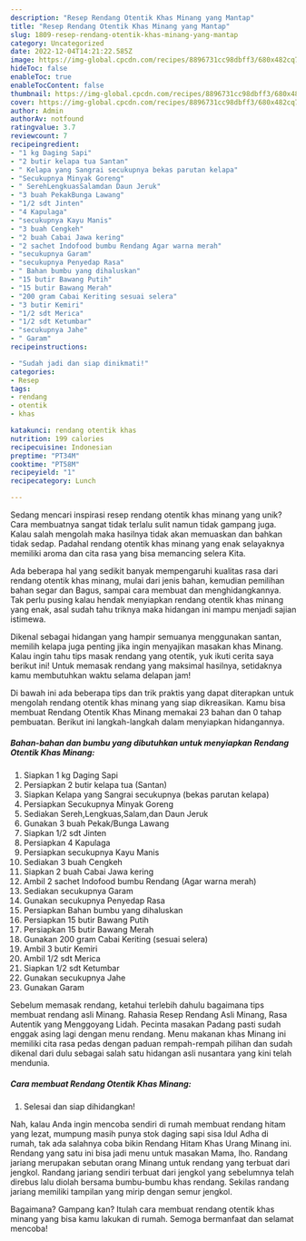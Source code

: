 ```yaml
---
description: "Resep Rendang Otentik Khas Minang yang Mantap"
title: "Resep Rendang Otentik Khas Minang yang Mantap"
slug: 1809-resep-rendang-otentik-khas-minang-yang-mantap
category: Uncategorized
date: 2022-12-04T14:21:22.585Z
image: https://img-global.cpcdn.com/recipes/8896731cc98dbff3/680x482cq70/rendang-otentik-khas-minang-foto-resep-utama.jpg
hideToc: false
enableToc: true
enableTocContent: false
thumbnail: https://img-global.cpcdn.com/recipes/8896731cc98dbff3/680x482cq70/rendang-otentik-khas-minang-foto-resep-utama.jpg
cover: https://img-global.cpcdn.com/recipes/8896731cc98dbff3/680x482cq70/rendang-otentik-khas-minang-foto-resep-utama.jpg
author: Admin
authorAv: notfound
ratingvalue: 3.7
reviewcount: 7
recipeingredient:
- "1 kg Daging Sapi"
- "2 butir kelapa tua Santan"
- " Kelapa yang Sangrai secukupnya bekas parutan kelapa"
- "Secukupnya Minyak Goreng"
- " SerehLengkuasSalamdan Daun Jeruk"
- "3 buah PekakBunga Lawang"
- "1/2 sdt Jinten"
- "4 Kapulaga"
- "secukupnya Kayu Manis"
- "3 buah Cengkeh"
- "2 buah Cabai Jawa kering"
- "2 sachet Indofood bumbu Rendang Agar warna merah"
- "secukupnya Garam"
- "secukupnya Penyedap Rasa"
- " Bahan bumbu yang dihaluskan"
- "15 butir Bawang Putih"
- "15 butir Bawang Merah"
- "200 gram Cabai Keriting sesuai selera"
- "3 butir Kemiri"
- "1/2 sdt Merica"
- "1/2 sdt Ketumbar"
- "secukupnya Jahe"
- " Garam"
recipeinstructions:

- "Sudah jadi dan siap dinikmati!"
categories:
- Resep
tags:
- rendang
- otentik
- khas

katakunci: rendang otentik khas 
nutrition: 199 calories
recipecuisine: Indonesian
preptime: "PT34M"
cooktime: "PT58M"
recipeyield: "1"
recipecategory: Lunch

---
```





Sedang mencari inspirasi resep rendang otentik khas minang yang unik? Cara membuatnya sangat tidak terlalu sulit namun tidak gampang juga. Kalau salah mengolah maka hasilnya tidak akan memuaskan dan bahkan tidak sedap. Padahal rendang otentik khas minang yang enak selayaknya memiliki aroma dan cita rasa yang bisa memancing selera Kita.





Ada beberapa hal yang sedikit banyak mempengaruhi kualitas rasa dari rendang otentik khas minang, mulai dari jenis bahan, kemudian pemilihan bahan segar dan Bagus, sampai cara membuat dan menghidangkannya. Tak perlu pusing kalau hendak menyiapkan rendang otentik khas minang yang enak,      asal sudah tahu triknya maka hidangan ini mampu menjadi sajian istimewa.














Dikenal sebagai hidangan yang hampir semuanya menggunakan santan, memilih kelapa juga penting jika ingin menyajikan masakan khas Minang. Kalau ingin tahu tips masak rendang yang otentik, yuk ikuti cerita saya berikut ini! Untuk memasak rendang yang maksimal hasilnya, setidaknya kamu membutuhkan waktu selama delapan jam!






Di bawah ini ada beberapa tips dan trik praktis yang dapat diterapkan untuk mengolah rendang otentik khas minang yang siap dikreasikan. Kamu bisa membuat Rendang Otentik Khas Minang memakai 23 bahan dan 0 tahap pembuatan. Berikut ini langkah-langkah dalam menyiapkan hidangannya.

<!--inarticleads1-->

##### Bahan-bahan dan bumbu yang dibutuhkan untuk menyiapkan Rendang Otentik Khas Minang:

1. Siapkan 1 kg Daging Sapi
1. Persiapkan 2 butir kelapa tua (Santan)
1. Siapkan  Kelapa yang Sangrai secukupnya (bekas parutan kelapa)
1. Persiapkan Secukupnya Minyak Goreng
1. Sediakan  Sereh,Lengkuas,Salam,dan Daun Jeruk
1. Gunakan 3 buah Pekak/Bunga Lawang
1. Siapkan 1/2 sdt Jinten
1. Persiapkan 4 Kapulaga
1. Persiapkan secukupnya Kayu Manis
1. Sediakan 3 buah Cengkeh
1. Siapkan 2 buah Cabai Jawa kering
1. Ambil 2 sachet Indofood bumbu Rendang (Agar warna merah)
1. Sediakan secukupnya Garam
1. Gunakan secukupnya Penyedap Rasa
1. Persiapkan  Bahan bumbu yang dihaluskan
1. Persiapkan 15 butir Bawang Putih
1. Persiapkan 15 butir Bawang Merah
1. Gunakan 200 gram Cabai Keriting (sesuai selera)
1. Ambil 3 butir Kemiri
1. Ambil 1/2 sdt Merica
1. Siapkan 1/2 sdt Ketumbar
1. Gunakan secukupnya Jahe
1. Gunakan  Garam


Sebelum memasak rendang, ketahui terlebih dahulu bagaimana tips membuat rendang asli Minang. Rahasia Resep Rendang Asli Minang, Rasa Autentik yang Menggoyang Lidah. Pecinta masakan Padang pasti sudah enggak asing lagi dengan menu rendang. Menu makanan khas Minang ini memiliki cita rasa pedas dengan paduan rempah-rempah pilihan dan sudah dikenal dari dulu sebagai salah satu hidangan asli nusantara yang kini telah mendunia. 

<!--inarticleads2-->

##### Cara membuat Rendang Otentik Khas Minang:


1. Selesai dan siap dihidangkan!

Nah, kalau Anda ingin mencoba sendiri di rumah membuat rendang hitam yang lezat, mumpung masih punya stok daging sapi sisa Idul Adha di rumah, tak ada salahnya coba bikin Rendang Hitam Khas Urang Minang ini. Rendang yang satu ini bisa jadi menu untuk masakan Mama, lho. Randang jariang merupakan sebutan orang Minang untuk rendang yang terbuat dari jengkol. Randang jariang sendiri terbuat dari jengkol yang sebelumnya telah direbus lalu diolah bersama bumbu-bumbu khas rendang. Sekilas randang jariang memiliki tampilan yang mirip dengan semur jengkol. 

Bagaimana? Gampang kan? Itulah cara membuat rendang otentik khas minang yang bisa kamu lakukan di rumah. Semoga bermanfaat dan selamat mencoba!

